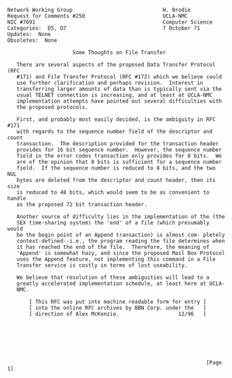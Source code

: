     Network Working Group                             H. Brodie
    Request for Comments #250                         UCLA-NMC
    NIC #7691                                         Computer Science
    Categories:  D5, D7                               7 October 71
    Updates:  None
    Obsoletes:  None

                         Some Thoughts on File Transfer

       There are several aspects of the proposed Data Transfer Protocol (RFC
       #171) and File Transfer Protocol (RFC #172) which we believe could
       use further clarification and perhaps revision.  Interest in
       transferring larger amounts of data than is typically sent via the
       usual TELNET connection is increasing, and at least at UCLA-NMC
       implementation attempts have pointed out several difficulties with
       the proposed protocols.

       First, and probably most easily decided, is the ambiguity in RFC #171
       with regards to the sequence number field of the descriptor and count
       transaction.  The description provided for the transaction header
       provides for 16 bit sequence number.  However, the sequence number
       field in the error codes transaction only provides for 8 bits.  We
       are of the opinion that 8 bits is sufficient for a sequence number
       field.  If the sequence number is reduced to 8 bits, and the two NUL
       bytes are deleted from the descriptor and count header, then its size
       is reduced to 48 bits, which would seem to be as convenient to handle
       as the proposed 72 bit transaction header.

       Another source of difficulty lies in the implementation of the (the
       SEX time-sharing system) the 'end' of a file (which presumably would
       be the begin point of an Append transaction) is almost com- pletely
       context-defined--i.e., the program reading the file determines when
       it has reached the end of the file.  Therefore, the meaning of
       'Append' is somewhat hazy, and since the proposed Mail Box Protocol
       uses the Append feature, not implementing this command in a File
       Transfer service is costly in terms of lost useability.

       We believe that resolution of these ambiguities will lead to a
       greatly accelerated implementation schedule, at least here at UCLA-
       NMC.

           [ This RFC was put into machine readable form for entry ]
           [ into the online RFC archives by BBN Corp. under the   ]
           [ direction of Alex McKenzie.                   12/96   ]







                                                                    [Page 1]
